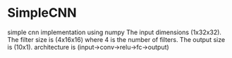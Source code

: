 # SimpleCNN
simple cnn implementation using numpy
The input dimensions (1x32x32).
 The filter size is (4x16x16) where 4 is the number of filters.
 The output size is (10x1).
 architecture is (input->conv->relu->fc->output)
